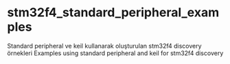 # stm32f4_standard_peripheral_examples
Standard peripheral ve keil kullanarak oluşturulan stm32f4 discovery örnekleri
Examples using standard peripheral and keil for stm32f4 discovery
